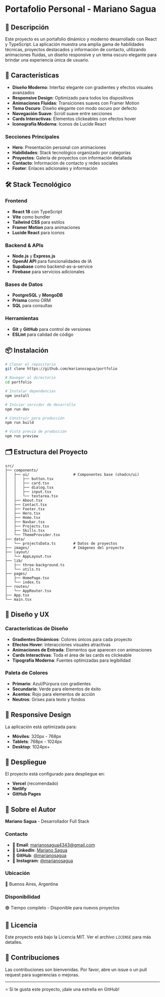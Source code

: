 # Portafolio Personal - Mariano Sagua

## 📝 Descripción

Este proyecto es un portafolio dinámico y moderno desarrollado con React y TypeScript. La aplicación muestra una amplia gama de habilidades técnicas, proyectos destacados y información de contacto, utilizando animaciones fluidas, un diseño responsive y un tema oscuro elegante para brindar una experiencia única de usuario.

## 🚀 Características

- **Diseño Moderno**: Interfaz elegante con gradientes y efectos visuales avanzados
- **Responsive Design**: Optimizado para todos los dispositivos
- **Animaciones Fluidas**: Transiciones suaves con Framer Motion
- **Tema Oscuro**: Diseño elegante con modo oscuro por defecto
- **Navegación Suave**: Scroll suave entre secciones
- **Cards Interactivas**: Elementos clickeables con efectos hover
- **Iconografía Moderna**: Iconos de Lucide React

### Secciones Principales

- **Hero**: Presentación personal con animaciones
- **Habilidades**: Stack tecnológico organizado por categorías
- **Proyectos**: Galería de proyectos con información detallada
- **Contacto**: Información de contacto y redes sociales
- **Footer**: Enlaces adicionales y información

## 🛠️ Stack Tecnológico

### Frontend
- **React 18** con TypeScript
- **Vite** como bundler
- **Tailwind CSS** para estilos
- **Framer Motion** para animaciones
- **Lucide React** para iconos

### Backend & APIs
- **Node.js** y **Express.js**
- **OpenAI API** para funcionalidades de IA
- **Supabase** como backend-as-a-service
- **Firebase** para servicios adicionales

### Bases de Datos
- **PostgreSQL** y **MongoDB**
- **Prisma** como ORM
- **SQL** para consultas

### Herramientas
- **Git** y **GitHub** para control de versiones
- **ESLint** para calidad de código

## 📦 Instalación

```bash
# Clonar el repositorio
git clone https://github.com/marianosagua/portfolio

# Navegar al directorio
cd portfolio

# Instalar dependencias
npm install

# Iniciar servidor de desarrollo
npm run dev

# Construir para producción
npm run build

# Vista previa de producción
npm run preview
```

## 🗂️ Estructura del Proyecto

```
src/
├── components/
│   ├── ui/                    # Componentes base (shadcn/ui)
│   │   ├── button.tsx
│   │   ├── card.tsx
│   │   ├── dialog.tsx
│   │   ├── input.tsx
│   │   └── textarea.tsx
│   ├── About.tsx
│   ├── Contact.tsx
│   ├── Footer.tsx
│   ├── Hero.tsx
│   ├── Home.tsx
│   ├── Navbar.tsx
│   ├── Projects.tsx
│   ├── Skills.tsx
│   └── ThemeProvider.tsx
├── data/
│   └── projectsData.ts        # Datos de proyectos
├── images/                    # Imágenes del proyecto
├── layout/
│   └── AppLayout.tsx
├── lib/
│   ├── three-background.ts
│   └── utils.ts
├── pages/
│   ├── HomePage.tsx
│   └── index.ts
├── routes/
│   └── AppRouter.tsx
├── App.tsx
└── main.tsx
```

## 🎨 Diseño y UX

### Características de Diseño
- **Gradientes Dinámicos**: Colores únicos para cada proyecto
- **Efectos Hover**: Interacciones visuales atractivas
- **Animaciones de Entrada**: Elementos que aparecen con animaciones
- **Cards Interactivas**: Toda el área de las cards es clickeable
- **Tipografía Moderna**: Fuentes optimizadas para legibilidad

### Paleta de Colores
- **Primario**: Azul/Púrpura con gradientes
- **Secundario**: Verde para elementos de éxito
- **Acentos**: Rojo para elementos de acción
- **Neutros**: Grises para texto y fondos

## 📱 Responsive Design

La aplicación está optimizada para:
- **Móviles**: 320px - 768px
- **Tablets**: 768px - 1024px
- **Desktop**: 1024px+

## 🚀 Despliegue

El proyecto está configurado para despliegue en:
- **Vercel** (recomendado)
- **Netlify**
- **GitHub Pages**

## 👤 Sobre el Autor

**Mariano Sagua** - Desarrollador Full Stack

### Contacto
- 📧 **Email**: marianosagua4343@gmail.com
- 💼 **LinkedIn**: [Mariano Sagua](https://www.linkedin.com/in/mariano-sagua-49785923b/)
- 🐙 **GitHub**: [@marianosagua](https://github.com/marianosagua)
- 📸 **Instagram**: [@marianosagua](https://www.instagram.com/marianosagua/)

### Ubicación
📍 Buenos Aires, Argentina

### Disponibilidad
🟢 Tiempo completo - Disponible para nuevos proyectos

## 📄 Licencia

Este proyecto está bajo la Licencia MIT. Ver el archivo `LICENSE` para más detalles.

## 🤝 Contribuciones

Las contribuciones son bienvenidas. Por favor, abre un issue o un pull request para sugerencias o mejoras.

---

⭐ Si te gusta este proyecto, ¡dale una estrella en GitHub!
